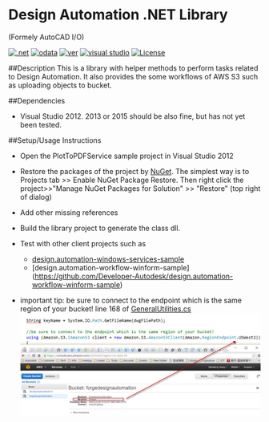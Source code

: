Design Automation .NET Library
========================
(Formely AutoCAD I/O)

[![.net](https://img.shields.io/badge/.net-4.5-green.svg)](http://www.microsoft.com/en-us/download/details.aspx?id=30653)
[![odata](https://img.shields.io/badge/odata-4.0-yellow.svg)](http://www.odata.org/documentation/)
[![ver](https://img.shields.io/badge/Design%20Automation%20API-2.0-blue.svg)](https://developer.autodesk.com/api/autocadio/v2/)
[![visual studio](https://img.shields.io/badge/Visual%20Studio-2012%7C2013-brightgreen.svg)](https://www.visualstudio.com/)
[![License](http://img.shields.io/:license-mit-red.svg)](http://opensource.org/licenses/MIT)

##Description
This is a library with helper methods to perform tasks related to Design Automation. It also provides the some workflows of AWS S3 such as uploading objects to bucket.

##Dependencies
* Visual Studio 2012. 2013 or 2015 should be also fine, but has not yet been tested.

##Setup/Usage Instructions
* Open the PlotToPDFService sample project in Visual Studio 2012
* Restore the packages of the project by [NuGet](https://www.nuget.org/). The simplest way is to Projects tab >> Enable NuGet Package Restore. Then right click the project>>"Manage NuGet Packages for Solution" >> "Restore" (top right of dialog)
* Add other missing references
* Build the library project to generate the class dll.
* Test with other client projects such as 
  * [design.automation-windows-services-sample](https://github.com/Developer-Autodesk/design.automation-windows-services-sample)
  * [design.automation-workflow-winform-sample] (https://github.com/Developer-Autodesk/design.automation-workflow-winform-sample)
  
* important tip: be sure to connect to the endpoint which is the same region of your bucket!  line 168 of [GeneralUtilities.cs](./AutoCADIOUtil/GeneralUtilities.cs)
  ![Picture](./readme/AWS-region.png)
